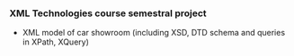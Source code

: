 ### XML Technologies course semestral project
- XML model of car showroom (including XSD, DTD schema and queries in XPath, XQuery)